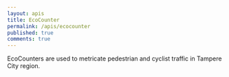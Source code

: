 ```yaml
---
layout: apis
title: EcoCounter
permalink: /apis/ecocounter
published: true
comments: true
---
```


EcoCounters are used to metricate pedestrian and cyclist traffic in Tampere City region.